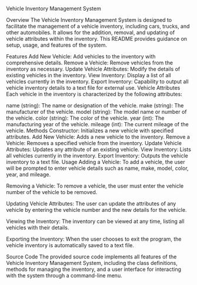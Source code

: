 Vehicle Inventory Management System

Overview
The Vehicle Inventory Management System is designed to facilitate the management of a vehicle inventory, including cars, trucks, and other automobiles. It allows for the addition, removal, and updating of vehicle attributes within the inventory. This README provides guidance on setup, usage, and features of the system.

Features
Add New Vehicle: Add vehicles to the inventory with comprehensive details.
Remove a Vehicle: Remove vehicles from the inventory as necessary.
Update Vehicle Attributes: Modify the details of existing vehicles in the inventory.
View Inventory: Display a list of all vehicles currently in the inventory.
Export Inventory: Capability to output all vehicle inventory details to a text file for external use.
Vehicle Attributes
Each vehicle in the inventory is characterized by the following attributes:

name (string): The name or designation of the vehicle.
make (string): The manufacturer of the vehicle.
model (string): The model name or number of the vehicle.
color (string): The color of the vehicle.
year (int): The manufacturing year of the vehicle.
mileage (int): The current mileage of the vehicle.
Methods
Constructor: Initializes a new vehicle with specified attributes.
Add New Vehicle: Adds a new vehicle to the inventory.
Remove a Vehicle: Removes a specified vehicle from the inventory.
Update Vehicle Attributes: Updates any attribute of an existing vehicle.
View Inventory: Lists all vehicles currently in the inventory.
Export Inventory: Outputs the vehicle inventory to a text file.
Usage
Adding a Vehicle:
To add a vehicle, the user will be prompted to enter vehicle details such as name, make, model, color, year, and mileage.

Removing a Vehicle:
To remove a vehicle, the user must enter the vehicle number of the vehicle to be removed.

Updating Vehicle Attributes:
The user can update the attributes of any vehicle by entering the vehicle number and the new details for the vehicle.

Viewing the Inventory:
The inventory can be viewed at any time, listing all vehicles with their details.

Exporting the Inventory:
When the user chooses to exit the program, the vehicle inventory is automatically saved to a text file.

Source Code
The provided source code implements all features of the Vehicle Inventory Management System, including the class definitions, methods for managing the inventory, and a user interface for interacting with the system through a command-line menu.
